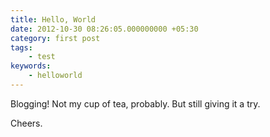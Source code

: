 ```yaml
---
title: Hello, World
date: 2012-10-30 08:26:05.000000000 +05:30
category: first post
tags:
    - test
keywords:
    - helloworld
---
```


Blogging! Not my cup of tea, probably. But still giving it a try.

Cheers.
